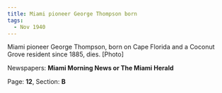 ```yaml
---  
title: Miami pioneer George Thompson born  
tags:  
  - Nov 1940  
---  
```

  
Miami pioneer George Thompson, born on Cape Florida and a Coconut Grove resident since 1885, dies. [Photo]  
  
Newspapers: **Miami Morning News or The Miami Herald**  
  
Page: **12**, Section: **B** 
